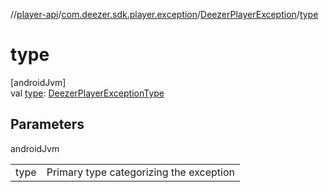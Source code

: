 //[player-api](../../../index.md)/[com.deezer.sdk.player.exception](../index.md)/[DeezerPlayerException](index.md)/[type](type.md)

# type

[androidJvm]\
val [type](type.md): [DeezerPlayerExceptionType](../-deezer-player-exception-type/index.md)

## Parameters

androidJvm

| | |
|---|---|
| type | Primary type categorizing the exception |
